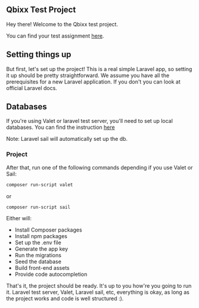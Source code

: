## Qbixx Test Project

Hey there! Welcome to the Qbixx test project.

You can find your test assignment [here](docs/test-assignment.md).

## Setting things up

But first, let's set up the project! This is a real simple Laravel app, so setting it up should be pretty straightforward.  We assume you have all the prerequisites for a new Laravel application. If you don't you can look at official Laravel docs.

## Databases

If you're using Valet or laravel test server, you'll need to set up local databases. You can find the instruction [here](docs/setting-up-db.md)

Note: Laravel sail will automatically set up the db.

### Project

After that, run one of the following commands depending if you use Valet or Sail:

```bash
composer run-script valet
```

or

```bash
composer run-script sail
```

Either will:
- Install Composer packages
- Install npm packages
- Set up the .env file
- Generate the app key
- Run the migrations
- Seed the database
- Build front-end assets
- Provide code autocompletion

That's it, the project should be ready. It's up to you how're you going to run it. Laravel test server, Valet, Laravel sail, etc, everything is okay, as long as the project works and code is well structured :).
